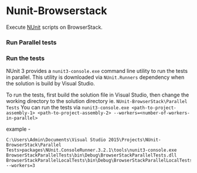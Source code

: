 # Nunit-Browserstack

Execute [NUnit](https://github.com/nunit/nunit) scripts on BrowserStack.

### Run Parallel tests

### Run the tests

NUnit 3 provides a `nunit3-console.exe` command line utility to run the tests in parallel.
This utility is downloaded via `NUnit.Runners` dependency when the solution is build by Visual Studio.

To run the tests, first build the solution file in Visual Studio,
then change the working directory to the solution directory ie. `NUnit-BrowserStack\Parallel Tests`
You can run the tests via `nunit3-console.exe <path-to-project-assembly-1> <path-to-project-assembly-2> --workers=<number-of-workers-in-parallel>`

example -
```
C:\Users\Admin\Documents\Visual Studio 2015\Projects\NUnit-BrowserStack\Parallel Tests>packages\NUnit.ConsoleRunner.3.2.1\tools\nunit3-console.exe BrowserStackParallelTests\bin\Debug\BrowserStackParallelTests.dll BrowserStackParallelLocalTests\bin\Debug\BrowserStackParallelLocalTests.dll --workers=3
```
